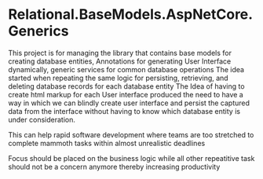 # Relational.BaseModels.AspNetCore.Generics
This project is for managing the library  that contains base models for creating database entities, Annotations for generating User Interface dynamically, generic services for common database operations
The idea started when repeating the same logic for persisting, retrieving, and deleting database records for each database entity
The Idea of having to create html markup for each User interface produced the need to have a way in which we can blindly create user interface and persist the captured data from the interface
without having to know which database entity is under consideration. 

This can help rapid software development where teams are too stretched to complete mammoth tasks within almost unrealistic deadlines

Focus should be placed on the business logic while all other repeatitive task should not be a concern anymore thereby increasing productivity

